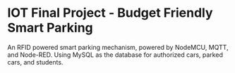 # IOT Final Project - Budget Friendly Smart Parking 
An RFID powered smart parking mechanism, powered by NodeMCU, MQTT, and Node-RED. Using MySQL as the database for authorized cars, parked cars, and students.
